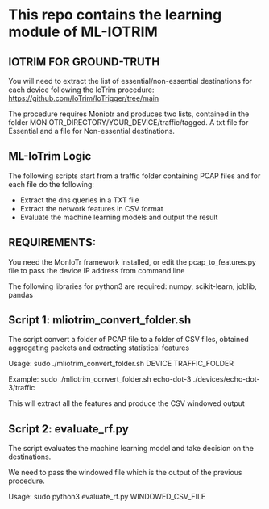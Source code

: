 # This repo contains the learning module of ML-IOTRIM

## IOTRIM FOR GROUND-TRUTH
You will need to extract the list of essential/non-essential destinations for each device following the IoTrim procedure: https://github.com/IoTrim/IoTrigger/tree/main

The procedure requires Moniotr and produces two lists, contained in the folder MONIOTR_DIRECTORY/YOUR_DEVICE/traffic/tagged. A txt file for Essential and a file for Non-essential destinations.

## ML-IoTrim Logic
The following scripts start from a traffic folder containing PCAP files and for each file do the following:
* Extract the dns queries in a TXT file
* Extract the network features in CSV format
* Evaluate the machine learning models and output the result


## REQUIREMENTS:
You need the MonIoTr framework installed, or edit the pcap_to_features.py file to pass the device IP address from command line

The following libraries for python3 are required: numpy, scikit-learn, joblib, pandas


## Script 1: mliotrim_convert_folder.sh
The script convert a folder of PCAP file to a folder of CSV files, obtained aggregating packets and extracting statistical features

Usage:
	sudo ./mliotrim_convert_folder.sh DEVICE TRAFFIC_FOLDER

Example: 
	sudo ./mliotrim_convert_folder.sh echo-dot-3 ./devices/echo-dot-3/traffic

This will extract all the features and produce the CSV windowed output

## Script 2: evaluate_rf.py

The script evaluates the machine learning model and take decision on the destinations.

We need to pass the windowed file which is the output of the previous procedure.

Usage:
	sudo python3 evaluate_rf.py WINDOWED_CSV_FILE
